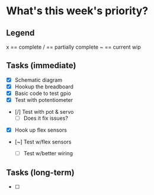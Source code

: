 # What's this week's priority?


## Legend

x == complete
/ == partially complete
~ == current wip


## Tasks (immediate)

- [x] Schematic diagram
- [x] Hookup the breadboard
- [x] Basic code to test gpio
- [x] Test with potentiometer
- [/] Test with pot & servo
  - [ ] Does it fix issues?
- [x] Hook up flex sensors
- [~] Test w/flex sensors
  - [ ] Test w/better wiring


## Tasks (long-term)

- [ ] 